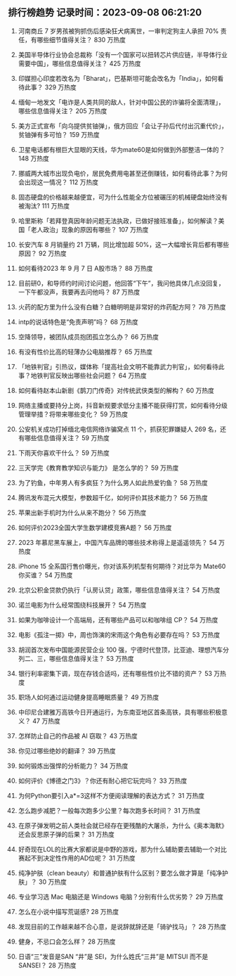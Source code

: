 
## 排行榜趋势 记录时间：2023-09-08 06:21:20
  
  1. 河南商丘 7 岁男孩被狗抓伤后感染狂犬病离世，一审判定狗主人承担 70% 责任，有哪些细节值得关注？ 830 万热度
    
  2. 美国半导体行业协会总裁称「没有一个国家可以扭转芯片供应链，半导体行业需要中国」，哪些信息值得关注？ 425 万热度
    
  3. 印媒担心印度若改名为「Bharat」，巴基斯坦可能会改名为「India」，如何看待此事？ 329 万热度
    
  4. 缅甸一地发文「电诈是人类共同的敌人，针对中国公民的诈骗将全面清理」，哪些信息值得关注？ 205 万热度
    
  5. 美方正式宣布「向乌提供贫铀弹」，俄方回应「会让子孙后代付出沉重代价」，贫铀弹有多可怕？ 159 万热度
    
  6. 卫星电话都有根巨大显眼的天线，华为mate60是如何做到外部整洁一体的？ 148 万热度
    
  7. 挪威两大城市出现负电价，居民免费用电甚至还倒赚钱，如何看待此事？为何会出现这一情况？ 112 万热度
    
  8. 固态硬盘的价格越来越便宜，可为什么性能全方位被碾压的机械硬盘始终没有被淘汰? 111 万热度
    
  9. 哈里斯称「若拜登真因年龄问题无法执政，已做好接班准备」，如何解读？美国「老人政治」现象的原因有哪些？ 107 万热度
    
  10. 长安汽车 8 月销量约 21 万辆，同比增加超 50%，这一大幅增长背后都有哪些原因？ 92 万热度
    
  11. 如何看待2023 年 9 月 7 日 A股市场？ 88 万热度
    
  12. 目前研0，和导师约时间讨论问题，他回答“下午”，我问他具体几点没回复，一下午都没声，我要再去问他吗？ 87 万热度
    
  13. 火药的配方里为什么没有白糖？白糖明明是非常好的炸药配方阿？ 78 万热度
    
  14. intp的说话特色是“免责声明”吗？ 68 万热度
    
  15. 空降领导，被团队成员抱团孤立怎么办？ 66 万热度
    
  16. 有没有性价比高的轻薄办公电脑推荐？ 65 万热度
    
  17. 「地铁判官」引热议，媒体称「提高社会文明不能靠武力判官」，如何看待此事？地铁判官反映出哪些社会问题？ 64 万热度
    
  18. 如何看待赵本山新剧《鹊刀门传奇》对传统武侠类型的解构？ 60 万热度
    
  19. 网络主播或要持分上岗，抖音新规要求低分主播不能获得打赏，如何看待分级管理举措？将带来哪些变化？ 59 万热度
    
  20. 公安机关成功打掉缅北电信网络诈骗窝点 11 个，抓获犯罪嫌疑人 269 名，还有哪些信息值得关注？ 59 万热度
    
  21. 下雨天你喜欢干什么？ 59 万热度
    
  22. 三天学完《教育教学知识与能力》 是怎么学的？ 59 万热度
    
  23. 为了钓鱼，中年男人有多疯狂？为什么男人如此热爱钓鱼？ 58 万热度
    
  24. 腾讯发布混元大模型，参数超千亿，如何评价其技术能力？ 56 万热度
    
  25. 苹果出新手机时为什么从来不跑分？ 56 万热度
    
  26. 如何评价2023全国大学生数学建模竞赛A题？ 56 万热度
    
  27. 2023 年慕尼黑车展上，中国汽车品牌的哪些技术称得上是遥遥领先？ 54 万热度
    
  28. iPhone 15 全系国行售价曝光，你对该系列机型有何期待？对比华为 Mate60 你买谁？ 54 万热度
    
  29. 北京公积金贷款仍执行「认房认贷」政策，哪些信息值得关注？ 54 万热度
    
  30. 诺兰电影为什么经常围绕科技展开？ 54 万热度
    
  31. 如果为咖啡设计一个高端局，还有哪些产品可以和咖啡组 CP？ 54 万热度
    
  32. 电影《孤注一掷》中，周也饰演的宋雨这个角色有必要存在吗？ 53 万热度
    
  33. 胡润首次发布中国能源民营企业 100 强，宁德时代登顶，比亚迪、理想汽车分列二、三，哪些信息值得关注？ 53 万热度
    
  34. 银行利率密集下调，现在存钱合适吗，还有哪些性价比不错的资产？ 53 万热度
    
  35. 职场人如何通过运动健身提高睡眠质量？ 49 万热度
    
  36. 中印尼合建雅万高铁今日开通运行，为东南亚地区首条高铁，具有哪些积极意义？ 47 万热度
    
  37. 怎样防止自己的作品被 AI 窃取？ 43 万热度
    
  38. 你见过哪些绝妙的翻译？ 39 万热度
    
  39. 如何锻炼出强悍的分析能力？ 34 万热度
    
  40. 如何评价《博德之门3》？你还有耐心把它玩完吗？ 33 万热度
    
  41. 为何Python要引入a*=3这样不方便阅读理解的表达方式？ 31 万热度
    
  42. 怎么跑步减肥？一般每次跑多少公里？每次跑多长时间？ 31 万热度
    
  43. 在原子弹发明之前人类社会就已经存在更残酷的大屠杀，为什么《奥本海默》还会反思原子弹的后果？ 31 万热度
    
  44. 好奇现在LOL的比赛大家都说是中野的游戏，那为什么辅助要去辅助一个对比赛起不到决定性作用的AD位呢？ 31 万热度
    
  45. 纯净护肤（clean beauty）和普通护肤有什么区别？要怎么做才算是「纯净护肤」？ 30 万热度
    
  46. 专业学习选 Mac 电脑还是 Windows 电脑？分别有什么优劣势？ 29 万热度
    
  47. 怎么在小说中描写荒诞感? 28 万热度
    
  48. 发现目前的工作越来越不合心意，是说辞就辞还是「骑驴找马」？ 28 万热度
    
  49. 健身，不忌口会怎么样？ 28 万热度
    
  50. 日语“三”发音是SAN “井”是 SEI，为什么姓氏“三井”是 MITSUI 而不是 SANSEI？ 28 万热度
    